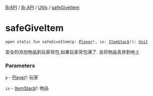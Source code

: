 [BrAPI](../../index.md) / [Br.API](../index.md) / [Utils](index.md) / [safeGiveItem](./safe-give-item.md)

# safeGiveItem

`open static fun safeGiveItem(p: `[`Player`](https://hub.spigotmc.org/javadocs/spigot/org/bukkit/entity/Player.html)`!, is: `[`ItemStack`](https://hub.spigotmc.org/javadocs/spigot/org/bukkit/inventory/ItemStack.html)`!): `[`Unit`](https://kotlinlang.org/api/latest/jvm/stdlib/kotlin/-unit/index.html)

安全的添加物品到玩家背包,如果玩家背包满了. 会将物品丢弃到地上

### Parameters

`p` - [Player](https://hub.spigotmc.org/javadocs/spigot/org/bukkit/entity/Player.html)!: 玩家

`is` - [ItemStack](https://hub.spigotmc.org/javadocs/spigot/org/bukkit/inventory/ItemStack.html)!: 物品